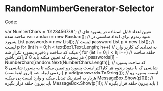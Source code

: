 # RandomNumberGenerator-Selector
Code:

var NumberChars = "0123456789"; // تعیین اعداد قابل استفاده در پسورد های ساخته شده
            var random = new Random(); // متود رندوم برای اعداد شانسی در پسورد
            List<char> passwords = new List<char>(); // لیست password
            List<string> p = new List<string>(); // لیست p
            for (int h = 0; h < textBox1.Text.Length; h++) // به تعدادی که کاربر وارد میکنه کد ساخت و ذخیره پسورد تکرار شه
            {
                for (int i = 0; i < 8; i++) // حلقه ساخت هر پسورد که تعیین میکنه باید 8 کاراکتر باشن
                {
                    passwords[i] = NumberChars[random.Next(NumberChars.Length)]; // کد ساخت پسورد شانسی که با متود رندوم هر کاراکتر لیست پسورد رو تعیین میکنه تا یه پسورد شانسی 8 رقمی ایجاد شه (ارور اینجاست)
                }
            p.Add(passwords.ToString()); // لیست پسورد رو هربار به استرینگ تبدیل میکنه و وارد لیست پی میکنه
                MessageBox.Show(p[0]); // باید بیرون حلقه قرار بگیره
                MessageBox.Show(p[1]); // باید بیرون حلقه قرار بگیره
            }
